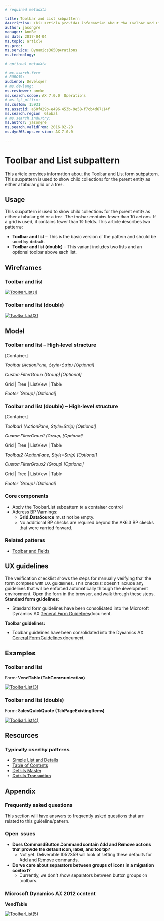 ```yaml
---
# required metadata

title: Toolbar and List subpattern
description: This article provides information about the Toolbar and List form subpattern. This subpattern is used to show child collections for the parent entity as either a tabular grid or a tree. 
author: jasongre
manager: AnnBe
ms date: 2017-04-04
ms.topic: article
ms.prod: 
ms.service: Dynamics365Operations
ms.technology: 

# optional metadata

# ms.search.form: 
# ROBOTS: 
audience: Developer
# ms.devlang: 
ms.reviewer: annbe
ms.search.scope: AX 7.0.0, Operations
# ms.tgt_pltfrm: 
ms.custom: 15931
ms.assetid: a60f829b-e496-453b-9e58-f7cb4d67114f
ms.search.region: Global
# ms.search.industry: 
ms.author: jasongre
ms.search.validFrom: 2016-02-28
ms.dyn365.ops.version: AX 7.0.0

---
```


# Toolbar and List subpattern

This article provides information about the Toolbar and List form subpattern. This subpattern is used to show child collections for the parent entity as either a tabular grid or a tree. 

Usage
-----

This subpattern is used to show child collections for the parent entity as either a tabular grid or a tree. The toolbar contains fewer than 10 actions. If a grid is used, it contains fewer than 10 fields. This article describes two patterns:

-   **Toolbar and list** – This is the basic version of the pattern and should be used by default.
-   **Toolbar and list (double)** – This variant includes two lists and an optional toolbar above each list.

## Wireframes
### Toolbar and list

[![ToolbarList(1)](./media/toolbarlist1.png)](./media/toolbarlist1.png)

### Toolbar and list (double)

[![ToolbarList(2)](./media/toolbarlist2.png)](./media/toolbarlist2.png)

## Model
### Toolbar and list – High-level structure

\[Container\]

*Toolbar (ActionPane, Style=Strip) \[Optional\]*

*CustomFilterGroup (Group) \[Optional\]*

Grid | Tree | ListView | Table

*Footer (Group) \[Optional\]*

### Toolbar and list (double) – High-level structure

\[Container\]

*Toolbar1 (ActionPane, Style=Strip) \[Optional\]*

*CustomFilterGroup1 (Group) \[Optional\]*

Grid | Tree | ListView | Table

*Toolbar2 (ActionPane, Style=Strip) \[Optional\]*

*CustomFilterGroup2 (Group) \[Optional\]*

Grid | Tree | ListView | Table

*Footer (Group) \[Optional\]*

### Core components

-   Apply the ToolbarList subpattern to a container control.
-   Address BP Warnings:
    -   **Grid.DataSource** must not be empty.
    -   No additional BP checks are required beyond the AX6.3 BP checks that were carried forward.

### Related patterns

-   [Toolbar and Fields](toolbar-fields-subpattern.md)

## UX guidelines
The verification checklist shows the steps for manually verifying that the form complies with UX guidelines. This checklist doesn't include any guidelines that will be enforced automatically through the development environment. Open the form in the browser, and walk through these steps. **Standard form guidelines:**

-   Standard form guidelines have been consolidated into the Microsoft Dynamics AX [General Form Guidelines](general-form-guidelines.md)document.

**Toolbar** **guidelines:**

-   Toolbar guidelines have been consolidated into the Dynamics AX [General Form Guidelines ](general-form-guidelines.md)document.

## Examples
### Toolbar and list

Form: **VendTable (TabCommunication)** 

[![ToolbarList(3)](./media/toolbarlist3.png)](./media/toolbarlist3.png)

### Toolbar and list (double)

Form: **SalesQuickQuote (TabPageExistingItems)** 

[![ToolbarList(4)](./media/toolbarlist4.png)](./media/toolbarlist4.png)

## Resources
### Typically used by patterns

-   [Simple List and Details](simple-list-details-form-pattern.md)
-   [Table of Contents](table-of-contents-form-pattern.md)
-   [Details Master](details-master-form-pattern.md)
-   [Details Transaction](details-transaction-form-pattern.md)

## Appendix
### Frequently asked questions

This section will have answers to frequently asked questions that are related to this guideline/pattern.

### Open issues

-   **Does CommandButton.Command contain Add and Remove actions that provide the default icon, label, and tooltip?**
    -   Not yet. Deliverable 1052359 will look at setting these defaults for Add and Remove commands.
-   **Do we care about separators between groups of icons in a migration context?**
    -   Currently, we don't show separators between button groups on toolbars.

### Microsoft Dynamics AX 2012 content

**VendTable** 

[![ToolbarList(5)](./media/toolbarlist5.png)](./media/toolbarlist5.png)

